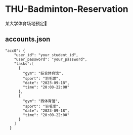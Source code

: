 # THU-Badminton-Reservation

某大学体育场地预定🏸

## accounts.json
```
"acc0": {
    "user_id": "your_student_id",
    "user_password": "your_password",
    "tasks":[
      {
        "gym": "综合体育馆",
        "sport": "羽毛球",
        "date": "2023-09-18",
        "time": "20:00-22:00"
      },
      {
        "gym": "西体育馆",
        "sport": "羽毛球",
        "date": "2023-09-18",
        "time": "20:00-22:00"
      }
    ]
  }
```
